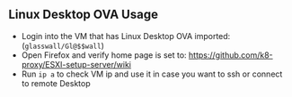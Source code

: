 ## Linux Desktop OVA Usage

* Login into the VM that has Linux Desktop OVA imported: (`glasswall/Gl@$$wall`)
* Open Firefox and verify home page is set to: https://github.com/k8-proxy/ESXI-setup-server/wiki
* Run `ip a` to check VM ip and use it in case you want to ssh or connect to remote Desktop